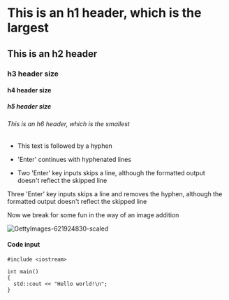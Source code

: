 # This is an h1 header, which is the largest

## This is an h2 header

### h3 header size

#### h4 header size

##### h5 header size

###### This is an h6 header, which is the smallest

- This text is followed by a hyphen
- 'Enter' continues with hyphenated lines

- Two 'Enter' key inputs skips a line, although the formatted output doesn't reflect the skipped line

Three 'Enter' key inputs skips a line and removes the hyphen, although the formatted output doesn't reflect the skipped line

Now we break for some fun in the way of an image addition

![GettyImages-621924830-scaled](https://github.com/tdhaxton/skills-communicate-using-markdown/assets/157244208/ed266ce6-7d3e-455d-b202-0446ab9af699)

#### Code input
```
#include <iostream>

int main()
{
  std::cout << "Hello world!\n";
}
```
